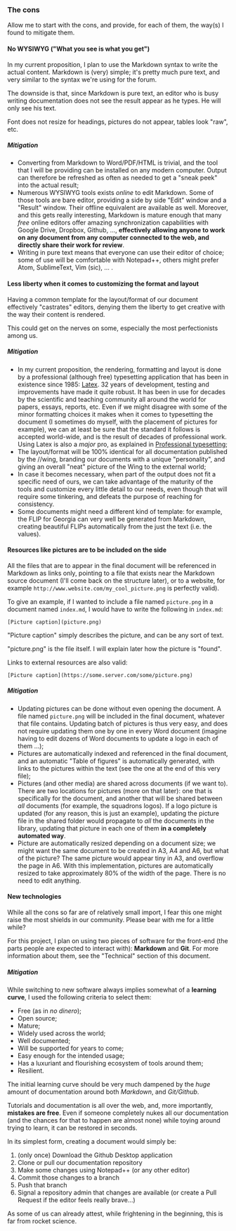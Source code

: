 ### The cons

Allow me to start with the cons, and provide, for each of them, the way(s) I found 
to mitigate them.

#### No WYSIWYG ("What you see is what you get")

In my current proposition, I plan to use the Markdown syntax to write the 
actual content. Markdown is (very) simple; it's pretty much pure text, and 
very similar to the syntax we're using for the forum.

The downside is that, since Markdown is pure text, an editor who is busy 
writing documentation does not see the result appear as he types. He will
only see his text.

Font does not resize for headings, pictures do not appear, 
tables look "raw", etc.

##### Mitigation

* Converting from Markdown to Word/PDF/HTML is trivial, and the tool that 
I will be providing can be installed on any modern computer. Output can 
therefore be refreshed as often as needed to get a "sneak peek" into the 
actual result;
* Numerous WYSIWYG tools exists *online* to edit Markdown. Some of those tools are 
bare editor, providing a side by side "Edit" window and a "Result" window. 
Their offline equivalent are available as well. Moreover, and this gets 
really interesting, Markdown is mature enough that many *free* online editors 
offer amazing synchronization capabilities with Google Drive, Dropbox, 
Github, ..., **effectively allowing anyone to work on any document from any 
computer connected to the web, and directly share their work for review**.
* Writing in pure text means that everyone can use their editor of choice;
some of use will be comfortable with Notepad++, others might prefer Atom,
SublimeText, Vim (sic), ... .

#### Less liberty when it comes to customizing the format and layout

Having a common template for the layout/format of our document effectively 
"castrates" editors, denying them the liberty to get creative with the way 
their content is rendered.

This could get on the nerves on some, especially the most perfectionists among us.

##### Mitigation

* In my current proposition, the rendering, formatting and layout is done by 
a professional (although free) typesetting application that has been in 
existence since 1985: [Latex](https://en.wikipedia.org/wiki/LaTeX). 32 years 
of development, testing and improvements have made it quite robust. It has 
been in use for decades by the scientific and teaching community all around 
the world for papers, essays, reports, etc. Even if we might disagree with 
some of the minor formatting choices it makes when it comes to typesetting 
the document (I sometimes do myself, with the placement of pictures for example), 
we can at least be sure that the standard it follows is accepted world-wide, 
and is the result of decades of professional work. Using Latex is also a *major*
pro, as explained in [Professional typesetting](#professional-typesetting);
* The layout/format will be 100% identical for all documentation published by 
the //wing, branding our documents with a unique "personality", and giving an 
overall "neat" picture of the Wing to the external world;
* In case it becomes necessary, when part of the output does not fit a specific 
need of ours, we can take advantage of the maturity of the tools and customize 
every little detail to our needs, even though that will require some tinkering,
and defeats the purpose of reaching for consistency.
* Some documents might need a different kind of template: for example,
the FLIP for Georgia can very well be generated from Markdown, creating
beautiful FLIPs automatically from the just the text (i.e. the values).

#### Resources like pictures are to be included on the side

All the files that are to appear in the final document will be referenced in 
Markdown as links only, pointing to a file that exists near the Markdown 
source document (I'll come back on the structure later), or to a website,
for example `http://www.website.com/my_cool_picture.png` is perfectly
valid).

To give an example, if I wanted to include a file named `picture.png` in a 
document named `index.md`, I would have to write the following in `index.md`: 

```
[Picture caption](picture.png)
```

"Picture caption" simply describes the picture, and can be any sort of text. 

"picture.png" is the file itself. I will explain later how the picture is "found".

Links to external resources are also valid:

```
[Picture caption](https://some.server.com/some/picture.png)
```

##### Mitigation

* Updating pictures can be done without even opening the document. 
A file named `picture.png` will be included in the final document, 
whatever that file contains. Updating batch of pictures is thus 
very easy, and does not require updating them one by one in every 
Word document (imagine having to edit dozens of Word documents
to update a logo in each of them ...);
* Pictures are automatically indexed and referenced in the final document, 
and an automatic "Table of figures" is automatically generated, with 
links to the pictures within the text (see the one at the end of this very file);
* Pictures (and other media) are shared across documents (if we want to). 
There are two locations for pictures (more on that later): one that is
specifically for the document, and another that will be shared between 
*all* documents (for example, the squadrons logos). If a logo picture 
is updated (for any reason, this is just an example), updating the 
picture file in the shared folder would propagate to *all* the documents 
in the library, updating that picture in each one of them **in a 
completely automated way**.
* Picture are automatically resized depending on
a document size; we might want the same document to be created in A3,
A4 and A6, but what of the picture? The same picture would appear tiny
in A3, and overflow the page in A6. With this implementation, pictures
are automatically resized to take approximately 80% of the width of the
page. There is no need to edit anything.


#### New technologies

While all the cons so far are of relatively small import, I fear this 
one might raise the most shields in our community. Please bear with 
me for a little while?

For this project, I plan on using two pieces of software for the 
front-end (the parts people are expected to interact with): **Markdown** 
and **Git**. For more information about them, see the "Technical" 
section of this document.

##### Mitigation

While switching to new software always implies somewhat of a 
**learning curve**, I used the following criteria to select them:

  * Free (as in *no dinero*);
  * Open source;
  * Mature;
  * Widely used across the world;
  * Well documented;
  * Will be supported for years to come;
  * Easy enough for the intended usage;
  * Has a luxuriant and flourishing ecosystem of tools around them;
  * Resilient.

The initial learning curve should be very much dampened by the *huge* 
amount of documentation around both *Markdown*, and *Git/Github*.

Tutorials and documentation is all over the web, and, more importantly, 
**mistakes are free**. Even if someone completely nukes all our 
documentation (and the chances for that to happen are almost none) 
while toying around trying to learn, it can be restored in seconds.

In its simplest form, creating a document would simply be:

1. (only once) Download the Github Desktop application
2. Clone or pull our documentation repository
3. Make some changes using Notepad++ (or any other editor)
4. Commit those changes to a branch
5. Push that branch
6. Signal a repository admin that changes are available
(or create a Pull Request if the editor feels really brave...)

As some of us can already attest, while frightening in the beginning,
this is far from rocket science.